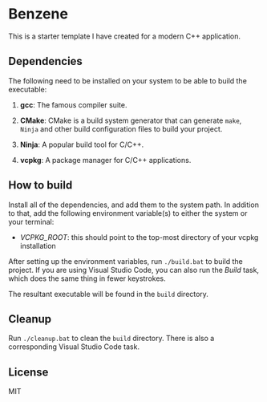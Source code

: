 # Benzene

This is a starter template I have created for a modern C++ application.

## Dependencies

The following need to be installed on your system to be able to build the executable:

1. **gcc**: The famous compiler suite.

2. **CMake**: CMake is a build system generator that can generate `make`, `Ninja` and other build configuration files to build your project.

3. **Ninja**: A popular build tool for C/C++.

4. **vcpkg**: A package manager for C/C++ applications.

## How to build

Install all of the dependencies, and add them to the system path. In addition to that, add the following environment variable(s) to either the system or your terminal:

- _VCPKG_ROOT_: this should point to the top-most directory of your vcpkg installation

After setting up the environment variables, run `./build.bat` to build the project. If you are using Visual Studio Code, you can also run the _Build_ task, which does the same thing in fewer keystrokes.

The resultant executable will be found in the `build` directory.

## Cleanup

Run `./cleanup.bat` to clean the `build` directory. There is also a corresponding Visual Studio Code task.

## License

MIT

